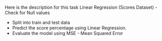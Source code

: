 Here is the description for this task 
Linear Regression (Scores Dataset)
-Check for Null values
- Split into train and test data
- Predict the score percentage using Linear Regression.
- Evaluate the model using MSE - Mean Squared Error
